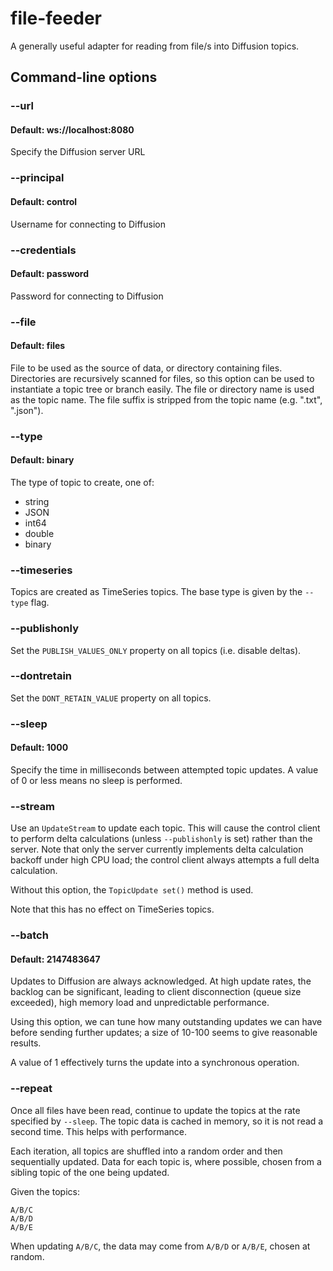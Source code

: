 # file-feeder
A generally useful adapter for reading from file/s into Diffusion topics.

## Command-line options

### --url <String>
#### Default: ws://localhost:8080
Specify the Diffusion server URL

### --principal <String>
#### Default: control
Username for connecting to Diffusion

### --credentials <String>
#### Default: password
Password for connecting to Diffusion

### --file <String>
#### Default: files
File to be used as the source of data, or directory containing files. Directories are recursively scanned for files, so this option can be used to instantiate a topic tree or branch easily. The file or directory name is used as the topic name. The file suffix is stripped from the topic name (e.g. ".txt", ".json").

### --type
#### Default: binary
The type of topic to create, one of:

- string
- JSON
- int64
- double
- binary

### --timeseries
Topics are created as TimeSeries topics. The base type is given by the `--type` flag.

### --publishonly
Set the `PUBLISH_VALUES_ONLY` property on all topics (i.e. disable deltas).

### --dontretain
Set the `DONT_RETAIN_VALUE` property on all topics.

### --sleep <Long>
#### Default: 1000
Specify the time in milliseconds between attempted topic updates. A value of 0 or less means no sleep is performed.

### --stream
Use an `UpdateStream` to update each topic. This will cause the control client to perform delta calculations (unless `--publishonly` is set) rather than the server. Note that only the server currently implements delta calculation backoff under high CPU load; the control client always attempts a full delta calculation.

Without this option, the `TopicUpdate set()` method is used.

Note that this has no effect on TimeSeries topics.

### --batch <Integer>
#### Default: 2147483647
Updates to Diffusion are always acknowledged. At high update rates, the backlog can be significant, leading to client disconnection (queue size exceeded), high memory load and unpredictable performance.

Using this option, we can tune how many outstanding updates we can have before sending further updates; a size of 10-100 seems to give reasonable results.

A value of 1 effectively turns the update into a synchronous operation.

### --repeat
Once all files have been read, continue to update the topics at the rate specified by `--sleep`. The topic data is cached in memory, so it is not read a second time. This helps with performance.

Each iteration, all topics are shuffled into a random order and then sequentially updated. Data for each topic is, where possible, chosen from a sibling topic of the one being updated.

Given the topics:

```
A/B/C
A/B/D
A/B/E

```

When updating `A/B/C`, the data may come from `A/B/D` or `A/B/E`, chosen at random.





